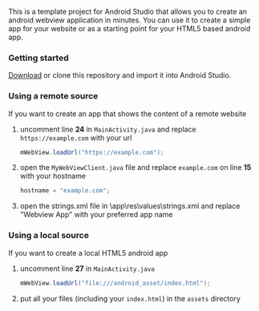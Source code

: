 This is a template project for Android Studio that allows you to create an android webview application in minutes. You can use it to create a simple app for your website or as a starting point for your HTML5 based android app.

### Getting started

[Download](https://github.com/slymax/webview/archive/master.zip) or clone this repository and import it into Android Studio.

### Using a remote source

If you want to create an app that shows the content of a remote website

1. uncomment line **24** in `MainActivity.java` and replace `https://example.com` with your url

	```java
	mWebView.loadUrl("https://example.com");
	```

2. open the `MyWebViewClient.java` file and replace `example.com` on line **15** with your hostname

	```java
	hostname = "example.com";
	```
3. open the strings.xml file in \app\res\values\strings.xml and replace "Webview App" with your preferred app name

### Using a local source

If you want to create a local HTML5 android app

1. uncomment line **27** in `MainActivity.java`

	```java
	mWebView.loadUrl("file:///android_asset/index.html");
	```

2. put all your files (including your `index.html`) in the `assets` directory
